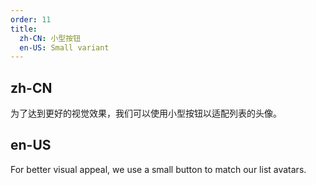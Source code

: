 ```yaml
---
order: 11
title:
  zh-CN: 小型按钮
  en-US: Small variant
---
```


## zh-CN

为了达到更好的视觉效果，我们可以使用小型按钮以适配列表的头像。

## en-US

For better visual appeal, we use a small button to match our list avatars.